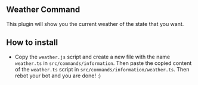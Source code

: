 
## Weather Command

This plugin will show you the current weather of the state that you want.
## How to install

- Copy the `weather.js` script and create a new file with the name `weather.ts` in `src/commands/information`. Then paste the copied content of the `weather.ts` script in `src/commands/information/weather.ts`. Then rebot your bot and you are done! :)
